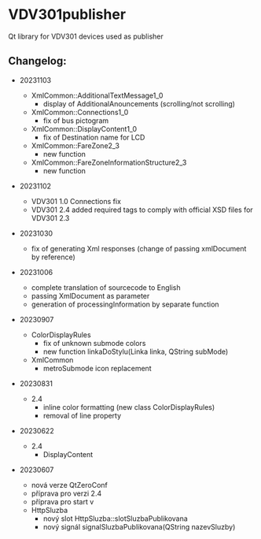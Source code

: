 # VDV301publisher
Qt library for VDV301 devices used as publisher


## Changelog:
- 20231103
    - XmlCommon::AdditionalTextMessage1_0
        - display of AdditionalAnouncements (scrolling/not scrolling)
    - XmlCommon::Connections1_0
        - fix of bus pictogram
    - XmlCommon::DisplayContent1_0
        - fix of Destination name for LCD
    - XmlCommon::FareZone2_3
        - new function
    - XmlCommon::FareZoneInformationStructure2_3
        - new function
- 20231102
    - VDV301 1.0 Connections fix
    - VDV301 2.4 added required tags to comply with official XSD files for VDV301 2.3
- 20231030
    - fix of generating Xml responses (change of passing xmlDocument by reference)
    
- 20231006
    - complete translation of sourcecode to English
    - passing XmlDocument as parameter
    - generation of processingInformation by separate function

- 20230907
    - ColorDisplayRules
        - fix of unknown submode colors
        - new function linkaDoStylu(Linka linka, QString subMode)
    - XmlCommon 
        - metroSubmode icon replacement

- 20230831
    - 2.4
        - inline color formatting (new class ColorDisplayRules)
        - removal of line property

- 20230622
    - 2.4
        - DisplayContent
- 20230607
    - nová verze QtZeroConf
    - příprava pro verzi 2.4
    - příprava pro start v 
    - HttpSluzba
        - nový slot HttpSluzba::slotSluzbaPublikovana
        - nový signál signalSluzbaPublikovana(QString nazevSluzby)


